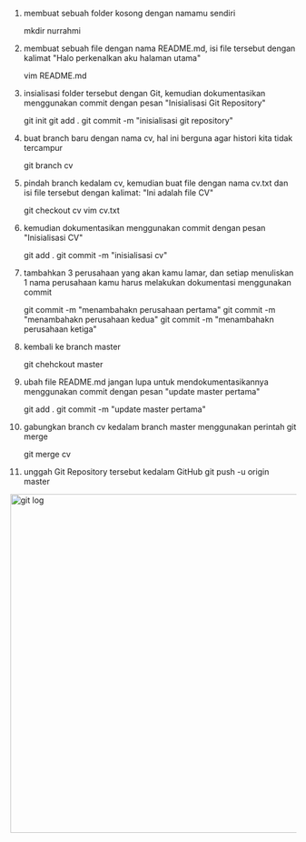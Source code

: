 1. membuat sebuah folder kosong dengan namamu sendiri

    mkdir nurrahmi

2. membuat sebuah file dengan nama README.md, isi file tersebut dengan kalimat "Halo perkenalkan aku halaman utama"

    vim README.md

3. insialisasi folder tersebut dengan Git, kemudian dokumentasikan menggunakan commit dengan pesan "Inisialisasi Git Repository"

    git init
    git add .
    git commit -m "inisialisasi git repository"

4. buat branch baru dengan nama cv, hal ini berguna agar histori kita tidak tercampur

    git branch cv

5. pindah branch kedalam cv, kemudian buat file dengan nama cv.txt dan isi file tersebut dengan kalimat: "Ini adalah file CV"

    git checkout cv
    vim cv.txt

6. kemudian dokumentasikan menggunakan commit dengan pesan "Inisialisasi CV"

    git add .
    git commit -m "inisialisasi cv"

7. tambahkan 3 perusahaan yang akan kamu lamar, dan setiap menuliskan 1 nama perusahaan kamu harus melakukan dokumentasi menggunakan commit

    git commit -m "menambahakn perusahaan pertama" 
    git commit -m "menambahakn perusahaan kedua"
    git commit -m "menambahakn perusahaan ketiga"

8. kembali ke branch master

    git chehckout master

9. ubah file README.md jangan lupa untuk mendokumentasikannya menggunakan commit dengan pesan "update master pertama"

    git add .
    git commit -m "update master pertama"

10. gabungkan branch cv kedalam branch master menggunakan perintah git merge

    git merge cv

11. unggah Git Repository tersebut kedalam GitHub
    git push -u origin master
    
    


<img width="596" alt="git log" src="https://user-images.githubusercontent.com/73676678/134171384-b1493752-b289-4dd7-9b1e-ca3615d6b41c.PNG">
